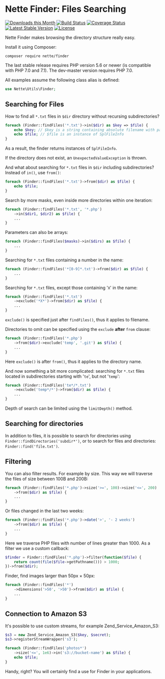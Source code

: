 Nette Finder: Files Searching
=============================

[![Downloads this Month](https://img.shields.io/packagist/dm/nette/finder.svg)](https://packagist.org/packages/nette/finder)
[![Build Status](https://travis-ci.org/nette/finder.svg?branch=master)](https://travis-ci.org/nette/finder)
[![Coverage Status](https://coveralls.io/repos/github/nette/finder/badge.svg?branch=master)](https://coveralls.io/github/nette/finder?branch=master)
[![Latest Stable Version](https://poser.pugx.org/nette/finder/v/stable)](https://github.com/nette/finder/releases)
[![License](https://img.shields.io/badge/license-New%20BSD-blue.svg)](https://github.com/nette/finder/blob/master/license.md)

Nette Finder makes browsing the directory structure really easy.

Install it using Composer:

```
composer require nette/finder
```

The last stable release requires PHP version 5.6 or newer (is compatible with PHP 7.0 and 7.1). The dev-master version requires PHP 7.0.


All examples assume the following class alias is defined:

```php
use Nette\Utils\Finder;
```


Searching for Files
-------------------

How to find all `*.txt` files in `$dir` directory without recursing subdirectories?

```php
foreach (Finder::findFiles('*.txt')->in($dir) as $key => $file) {
	echo $key; // $key is a string containing absolute filename with path
	echo $file; // $file is an instance of SplFileInfo
}
```

As a result, the finder returns instances of `SplFileInfo`.

If the directory does not exist, an `UnexpectedValueException` is thrown.

And what about searching for `*.txt` files in `$dir` including subdirectories? Instead of `in()`, use `from()`:

```php
foreach (Finder::findFiles('*.txt')->from($dir) as $file) {
	echo $file;
}
```

Search by more masks, even inside more directories within one iteration:

```php
foreach (Finder::findFiles('*.txt', '*.php')
	->in($dir1, $dir2) as $file) {
	...
}
```

Parameters can also be arrays:

```php
foreach (Finder::findFiles($masks)->in($dirs) as $file) {
	...
}
```

Searching for `*.txt` files containing a number in the name:

```php
foreach (Finder::findFiles('*[0-9]*.txt')->from($dir) as $file) {
	...
}
```

Searching for `*.txt` files, except those containing '`X`' in the name:

```php
foreach (Finder::findFiles('*.txt')
	->exclude('*X*')->from($dir) as $file) {
	...
}
```

`exclude()` is specified just after `findFiles()`, thus it applies to filename.


Directories to omit can be specified using the `exclude` **after** `from` clause:

```php
foreach (Finder::findFiles('*.php')
	->from($dir)->exclude('temp', '.git') as $file) {
	...
}
```

Here `exclude()` is after `from()`, thus it applies to the directory name.


And now something a bit more complicated: searching for `*.txt` files located in subdirectories starting with '`te`', but not '`temp`':

```php
foreach (Finder::findFiles('te*/*.txt')
	->exclude('temp*/*')->from($dir) as $file) {
	...
}
```

Depth of search can be limited using the `limitDepth()` method.



Searching for directories
----------------

In addition to files, it is possible to search for directories using `Finder::findDirectories('subdir*')`, or to search for files and directories: `Finder::find('file.txt')`.


Filtering
----------

You can also filter results. For example by size. This way we will traverse the files of size between 100B and 200B:


```php
foreach (Finder::findFiles('*.php')->size('>=', 100)->size('<=', 200)
	->from($dir) as $file) {
	...
}
```

Or files changed in the last two weeks:

```php
foreach (Finder::findFiles('*.php')->date('>', '- 2 weeks')
	->from($dir) as $file) {
	...
}
```

Here we traverse PHP files with number of lines greater than 1000. As a filter we use a custom callback:

```php
$finder = Finder::findFiles('*.php')->filter(function($file) {
	return count(file($file->getPathname())) > 1000;
})->from($dir);
```


Finder, find images larger than 50px × 50px:

```php
foreach (Finder::findFiles('*')
	->dimensions('>50', '>50')->from($dir) as $file) {
	...
}
```


Connection to Amazon S3
----------------------

It's possible to use custom streams, for example Zend_Service_Amazon_S3:

```php
$s3 = new Zend_Service_Amazon_S3($key, $secret);
$s3->registerStreamWrapper('s3');

foreach (Finder::findFiles('photos*')
	->size('<=', 1e6)->in('s3://bucket-name') as $file) {
	echo $file;
}
```

Handy, right? You will certainly find a use for Finder in your applications.
